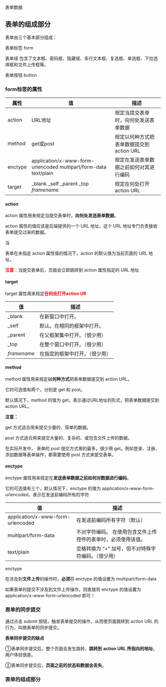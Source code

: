 表单数据

## **表单的组成部分**

表单由三个基本部分组成：

表单标签 	form

表单域 	包含了文本框、密码框、隐藏域、多行文本框、复选框、单选框、下拉选择框和文件上传框等。

表单按钮  button

### form标签的属性

| **属性** | **值**                                                       | **描述**                                   |
| -------- | ------------------------------------------------------------ | ------------------------------------------ |
| action   | URL地址                                                      | 规定当提交表单时，向何处发送表单数据       |
| method   | get或post                                                    | 规定以何种方式把表单数据提交到 action  URL |
| enctype  | application/x-www-form-urlencoded  multipart/form-data  text/plain | 规定在发送表单数据之前如何对其进行编码     |
| target   | _blank  _self  _parent  _top  *framename*                    | 规定在何处打开 action  URL                 |



#### action  

action 属性用来规定当提交表单时，**向何处发送表单数据**。

action 属性的值应该是后端提供的一个 URL 地址，这个 URL 地址专门负责接收表单提交过来的数据。

当 <form> 表单在未指定 action 属性值的情况下，action 的默认值为当前页面的 URL 地址。

<font color="red">**注意**</font>：当提交表单后，页面会立即跳转到 action 属性指定的 URL 地址

#### target

target 属性用来规定<font color="red">**在何处打开action UR**</font>

| **值**      | **描述**                       |
| ----------- | ------------------------------ |
| _blank      | 在新窗口中打开。               |
| _self       | 默认。在相同的框架中打开。     |
| _parent     | 在父框架集中打开。（很少用）   |
| _top        | 在整个窗口中打开。（很少用）   |
| *framename* | 在指定的框架中打开。（很少用） |

#### method

method 属性用来规定**以何种方式**把表单数据提交到 action URL。

它的可选值有两个，分别是 get 和 post。

默认情况下，method 的值为 get，表示通过URL地址的形式，把表单数据提交到 action URL。



**注意：**

get 方式适合用来提交少量的、简单的数据。

post 方式适合用来提交大量的、复杂的、或包含文件上传的数据。

在实际开发中，<form> 表单的 post 提交方式用的最多，很少用 get。例如登录、注册、添加数据等表单操作，都需要使用 post 方式来提交表单。

#### **enctype**

enctype 属性用来规定在**发送表单数据之前如何对数据进行编码**。

它的可选值有三个，默认情况下，enctype 的值为 application/x-www-form-urlencoded，表示在发送前编码所有的字符

| **值**                            | **描述**                                                     |
| --------------------------------- | ------------------------------------------------------------ |
| application/x-www-form-urlencoded | 在发送前编码所有字符（默认）                                 |
| multipart/form-data               | 不对字符编码。  在使用包含文件上传控件的表单时，必须使用该值。 |
| text/plain                        | 空格转换为 “+”  加号，但不对特殊字符编码。（很少用）         |

enctype

在涉及到**文件上传**的操作时，**必须**将 enctype 的值设置为 multipart/form-data

如果表单的提交不涉及到文件上传操作，则直接将 enctype 的值设置为 application/x-www-form-urlencoded 即可！



### **表单的同步提交**

通过点击 submit 按钮，触发表单提交的操作，从而使页面跳转到 action URL 的行为，叫做表单的同步提交。

**表单同步提交的缺点**

①<form>表单同步提交后，整个页面会发生跳转，**跳转到** **action URL** **所指向的地址**，用户体验很差。

②<form>表单同步提交后，**页面之前的状态和数据会丢失**。





### 表单的组成部分